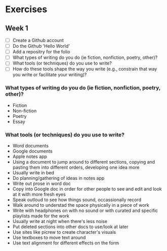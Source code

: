 # Exercises

## Week 1

- [ ] Create a Github account
- [ ] Do the Github 'Hello World'
- [ ] Add a repositry for the folio
- [ ] What types of writing do you do (ie fiction, nonfiction, poetry, other)?
- [ ] What tools (or techniques) do you use to write?
- [ ] How do these tools shape the way you write (e.g., constrain that way you write or facilitate your writing)?

### What types of writing do you do (ie fiction, nonfiction, poetry, other)?

- Fiction
- Non-fiction
- Poetry
- Essay

### What tools (or techniques) do you use to write?

- Word documents
- Google documents
- Apple notes app
- Using a document to jump around to different sections, copying and pasting them into different orders, developing one idea more
- Usually write in bed
- Do planning/gathering of ideas in notes app
- Write out prose in word doc
- Copy into Google doc in order for other people to see and edit and look at it with more fresh eyes
- Speak outloud to see how things sound, occassionally record
- Walk around to understad the space physically in a piece of work
- Write with headphones on with no sound or with curated and specific playlists made for the work
- Usually write at night when there's less noise
- Put deleted sections into other docs to use/look at later
- Use sites like picrew to create character's visuals
- Use textboxes to move text around
- Use text alignment for different effects on the form
